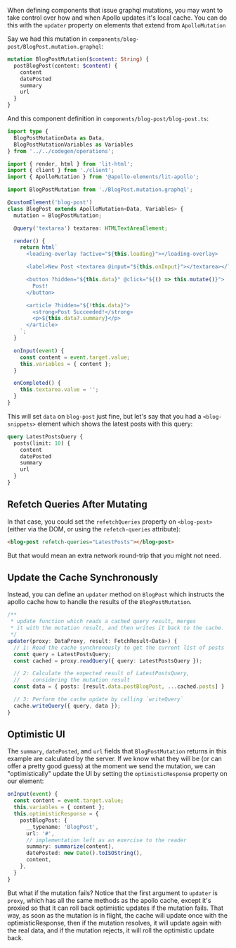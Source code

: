 <meta name="description" content="How to use Apollo Elements to manage the Apollo client cache after mutations"/>

When defining components that issue graphql mutations, you may want to take control over how and when Apollo updates it's local cache. You can do this with the `updater` property on elements that extend from `ApolloMutation`

Say we had this mutation in `components/blog-post/BlogPost.mutation.graphql`:

```graphql
mutation BlogPostMutation($content: String) {
  postBlogPost(content: $content) {
    content
    datePosted
    summary
    url
  }
}

```

And this component definition in `components/blog-post/blog-post.ts`:

```ts
import type {
  BlogPostMutationData as Data,
  BlogPostMutationVariables as Variables
} from '../../codegen/operations';

import { render, html } from 'lit-html';
import { client } from './client';
import { ApolloMutation } from '@apollo-elements/lit-apollo';

import BlogPostMutation from './BlogPost.mutation.graphql';

@customElement('blog-post')
class BlogPost extends ApolloMutation<Data, Variables> {
  mutation = BlogPostMutation;

  @query('textarea') textarea: HTMLTextAreaElement;

  render() {
    return html`
      <loading-overlay ?active="${this.loading}"></loading-overlay>

      <label>New Post <textarea @input="${this.onInput}"></textarea></label>

      <button ?hidden="${this.data}" @click="${() => this.mutate()}">
        Post!
      </button>

      <article ?hidden="${!this.data}">
        <strong>Post Succeeded!</strong>
        <p>${this.data?.summary}</p>
      </article>
    `;
  }

  onInput(event) {
    const content = event.target.value;
    this.variables = { content };
  }

  onCompleted() {
    this.textarea.value = '';
  }
}
```

This will set `data` on `blog-post` just fine, but let's say that you had a `<blog-snippets>` element which shows the latest posts with this query:

```graphql
query LatestPostsQuery {
  posts(limit: 10) {
    content
    datePosted
    summary
    url
  }
}
```

## Refetch Queries After Mutating
In that case, you could set the `refetchQueries` property on `<blog-post>` (either via the DOM, or using the `refetch-queries` attribute):

```html
<blog-post refetch-queries="LatestPosts"></blog-post>
```

But that would mean an extra network round-trip that you might not need.

## Update the Cache Synchronously
Instead, you can define an `updater` method on `BlogPost` which instructs the apollo cache how to handle the results of the `BlogPostMutation`.

```ts
/**
 * update function which reads a cached query result, merges
 * it with the mutation result, and then writes it back to the cache.
 */
updater(proxy: DataProxy, result: FetchResult<Data>) {
  // 1: Read the cache synchronously to get the current list of posts
  const query = LatestPostsQuery;
  const cached = proxy.readQuery({ query: LatestPostsQuery });

  // 2: Calculate the expected result of LatestPostsQuery,
  //    considering the mutation result
  const data = { posts: [result.data.postBlogPost, ...cached.posts] }

  // 3: Perform the cache update by calling `writeQuery`
  cache.writeQuery({ query, data });
}
```

## Optimistic UI

The `summary`, `datePosted`, and `url` fields that `BlogPostMutation` returns in this example are calculated by the server. If we know what they will be (or can offer a pretty good guess) at the moment we send the mutation, we can "optimistically" update the UI by setting the `optimisticResponse` property on our element:
```ts
onInput(event) {
  const content = event.target.value;
  this.variables = { content };
  this.optimisticResponse = {
    postBlogPost: {
      __typename: 'BlogPost',
      url: '#',
      // implementation left as an exercise to the reader
      summary: summarize(content),
      datePosted: new Date().toISOString(),
      content,
    },
  }
}
```

But what if the mutation fails? Notice that the first argument to `updater` is `proxy`, which has all the same methods as the apollo cache, except it's proxied so that it can roll back optimistic updates if the mutation fails. That way, as soon as the mutation is in flight, the cache will update once with the optimisticResponse, then if the mutation resolves, it will update again with the real data, and if the mutation rejects, it will roll the optimistic update back.